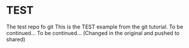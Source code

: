 # TEST
The test repo fo git
This is the TEST example from the git tutorial.
To be continued...
To be continued...
(Changed in the original and pushed to shared)

